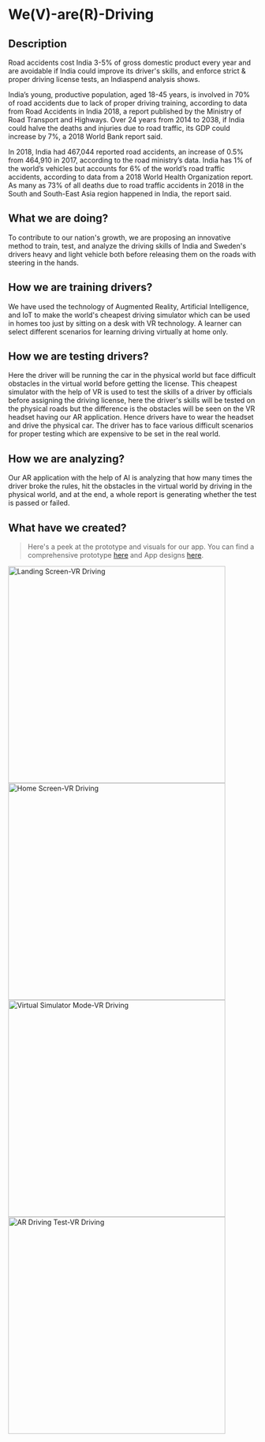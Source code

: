 # We(V)-are(R)-Driving

## Description
Road accidents cost India 3-5% of gross domestic product every year and are avoidable if India could improve its driver's skills, and enforce strict & proper driving license tests, an Indiaspend analysis shows. 

India’s young, productive population, aged 18-45 years, is involved in 70% of road accidents due to lack of proper driving training, according to data from Road Accidents in India 2018, a report published by the Ministry of Road Transport and Highways.
Over 24 years from 2014 to 2038, if India could halve the deaths and injuries due to road traffic, its GDP could increase by 7%, a 2018 World Bank report said.

In 2018, India had 467,044 reported road accidents, an increase of 0.5% from 464,910 in 2017, according to the road ministry’s data.
India has 1% of the world’s vehicles but accounts for 6% of the world’s road traffic accidents, according to data from a 2018 World Health Organization report. As many as 73% of all deaths due to road traffic accidents in 2018 in the South and South-East Asia region happened in India, the report said.

## What we are doing?

To contribute to our nation's growth, we are proposing an innovative method to train, test, and analyze the driving skills of India and Sweden's drivers heavy and light vehicle both before
releasing them on the roads with steering in the hands.

## How we are training drivers?

We have used the technology of Augmented Reality, Artificial Intelligence, and IoT to make the world's cheapest driving simulator
which can be used in homes too just by sitting on a desk with VR technology. A learner can select different scenarios for learning driving virtually at home only.

## How we are testing drivers?

Here the driver will be running the car in the physical world but face difficult obstacles in the virtual world before getting the license.
This cheapest simulator with the help of VR is used to test the skills of a driver by officials before assigning the driving license, here the driver's skills will be tested on the physical roads but the difference is the obstacles will be seen on the VR headset having our AR application.
Hence drivers have to wear the headset and drive the physical car.
The driver has to face various difficult scenarios for proper testing which are expensive to be set in the real world.

## How we are analyzing?
Our AR application with the help of AI is analyzing that how many times the driver broke the rules, hit the obstacles in the virtual world by driving in the physical world, and at the end, a whole report is generating whether the test is passed or failed.

## What have we created?
> Here's a peek at the prototype and visuals for our app. You can find a comprehensive prototype [here](https://www.figma.com/proto/27xTGwxALzqnQDu5I5z0gB/We-V-Are-R-Driving?page-id=0%3A1&node-id=1%3A187&viewport=241%2C48%2C0.14&scaling=scale-down-width&starting-point-node-id=1%3A187) and App designs [here](https://www.figma.com/file/27xTGwxALzqnQDu5I5z0gB/We-V-Are-R-Driving?node-id=0%3A1).

<img width="440" alt="Landing Screen-VR Driving" src="https://user-images.githubusercontent.com/77114532/136711639-9b5d9869-dd8e-4145-a958-955ce27a7001.png"> <img width="440" alt="Home Screen-VR Driving" src="https://user-images.githubusercontent.com/77114532/136711642-707ca7bf-2185-4984-9b9b-392b04320da5.png"> <img width="440" alt="Virtual Simulator Mode-VR Driving" src="https://user-images.githubusercontent.com/77114532/136711650-c0bfbc28-2b08-493e-bab3-845fb4fd1084.png"> <img width="440" alt="AR Driving Test-VR Driving" src="https://user-images.githubusercontent.com/77114532/136711655-121d2b87-cf6f-408b-b03b-2b0b065162b0.png">
